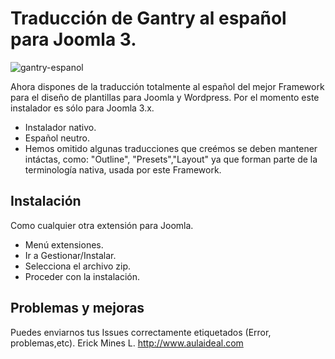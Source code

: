 # Traducción de Gantry al español para Joomla 3.

![gantry-espanol](https://user-images.githubusercontent.com/9434043/26900489-f1ebdde6-4b97-11e7-8d7d-0872dbfb888d.png)

Ahora dispones de la traducción  totalmente al español del mejor Framework para el diseño de plantillas para Joomla y Wordpress.
Por el momento este instalador es sólo para Joomla 3.x.

+ Instalador nativo.
+ Español neutro.
+ Hemos omitido algunas traducciones que creémos se deben mantener intáctas, como: "Outline", "Presets","Layout" ya que forman parte de la terminología nativa, usada por este Framework.


Instalación
-----------
Como cualquier otra extensión para Joomla.

+ Menú extensiones.
+ Ir a Gestionar/Instalar.
+ Selecciona el archivo zip.
+ Proceder con la instalación.

Problemas  y mejoras
-----------
Puedes enviarnos tus  Issues correctamente etiquetados (Error, problemas,etc).
Erick Mines L.
http://www.aulaideal.com
